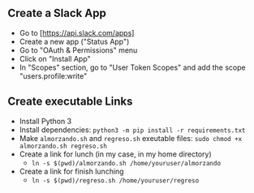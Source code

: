 ## Create a Slack App
- Go to [https://api.slack.com/apps]
- Create a new app ("Status App")
- Go to "OAuth & Permissions" menu
- Click on "Install App"
- In "Scopes" section, go to "User Token Scopes" and add the scope "users.profile:write"

## Create executable Links
- Install Python 3
- Install dependencies: `python3 -m pip install -r requirements.txt`
- Make `almorzando.sh` and `regreso.sh` exeutable files: `sudo chmod +x almorzando.sh regreso.sh`
- Create a link for lunch (in my case, in my home directory)
  - `ln -s $(pwd)/almorzando.sh /home/youruser/almorzando`
- Create a link for finish lunching
  - `ln -s $(pwd)/regreso.sh /home/youruser/regreso`

